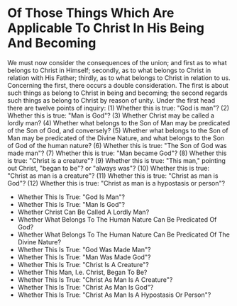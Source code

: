 # Of Those Things Which Are Applicable To Christ In His Being And Becoming

We must now consider the consequences of the union; and first as to what belongs to Christ in Himself; secondly, as to what belongs to Christ in relation with His Father; thirdly, as to what belongs to Christ in relation to us.  Concerning the first, there occurs a double consideration. The first is about such things as belong to Christ in being and becoming; the second regards such things as belong to Christ by reason of unity.  Under the first head there are twelve points of inquiry:
(1) Whether this is true: "God is man"?
(2) Whether this is true: "Man is God"?
(3) Whether Christ may be called a lordly man?
(4) Whether what belongs to the Son of Man may be predicated of the Son of God, and conversely?
(5) Whether what belongs to the Son of Man may be predicated of the Divine Nature, and what belongs to the Son of God of the human nature?
(6) Whether this is true: "The Son of God was made man"?
(7) Whether this is true: "Man became God"?
(8) Whether this is true: "Christ is a creature"?
(9) Whether this is true: "This man," pointing out Christ, "began to be"? or "always was"?
(10) Whether this is true: "Christ as man is a creature"?
(11) Whether this is true: "Christ as man is God"?
(12) Whether this is true: "Christ as man is a hypostasis or person"?

* Whether This Is True: "God Is Man"?
* Whether This Is True: "Man Is God"?
* Whether Christ Can Be Called A Lordly Man?
* Whether What Belongs To The Human Nature Can Be Predicated Of God?
* Whether What Belongs To The Human Nature Can Be Predicated Of The Divine Nature?
* Whether This Is True: "God Was Made Man"?
* Whether This Is True: "Man Was Made God"?
* Whether This Is True: "Christ Is A Creature"?
* Whether This Man, I.e. Christ, Began To Be?
* Whether This Is True: "Christ As Man Is A Creature"?
* Whether This Is True: "Christ As Man Is God"?
* Whether This Is True: "Christ As Man Is A Hypostasis Or Person"?